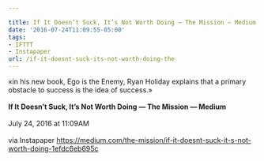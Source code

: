 ```yaml
---

title: If It Doesn’t Suck, It’s Not Worth Doing — The Mission — Medium
date: '2016-07-24T11:09:55-05:00'
tags:
- IFTTT
- Instapaper
url: /if-it-doesnt-suck-its-not-worth-doing-the
---
```

«in his new book, Ego is the Enemy, Ryan Holiday explains that a primary obstacle to success is the idea of success.»<br/><br/><b>If It Doesn’t Suck, It’s Not Worth Doing — The Mission — Medium</b><br/><br/>
July 24, 2016 at 11:09AM<br/><br/>
via Instapaper <a href="https://medium.com/the-mission/if-it-doesnt-suck-it-s-not-worth-doing-1efdc6eb695c" target="_blank">https://medium.com/the-mission/if-it-doesnt-suck-it-s-not-worth-doing-1efdc6eb695c</a>
